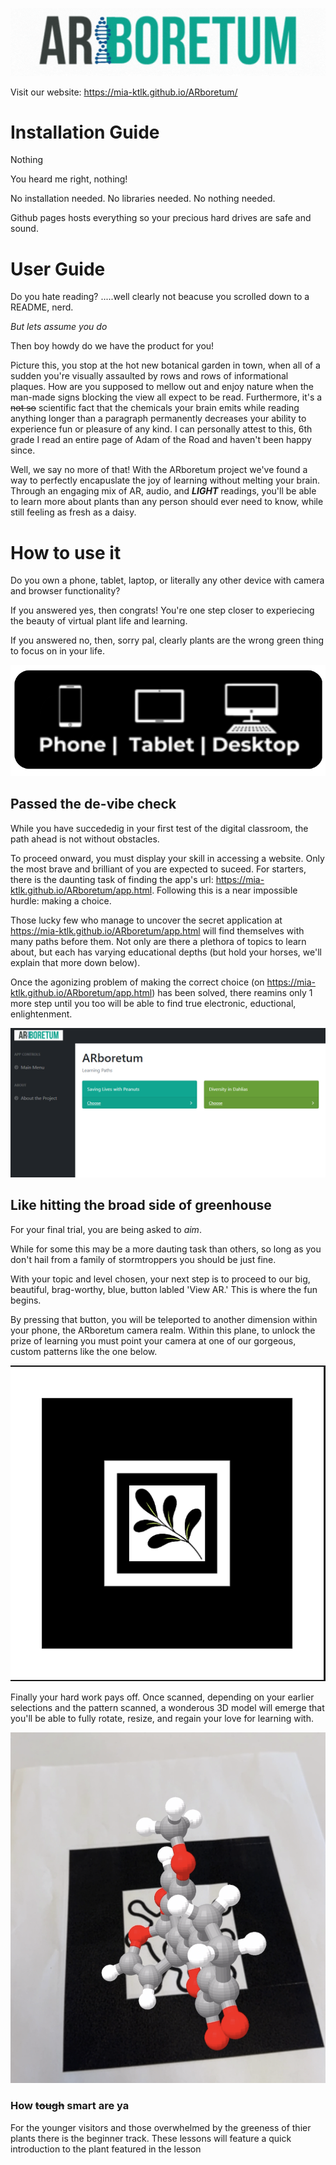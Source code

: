 ![Logo.logo](/assets/img/logo.gif)

Visit our website: https://mia-ktlk.github.io/ARboretum/

# Installation Guide

Nothing

You heard me right, nothing! 

No installation needed. No libraries needed. No nothing needed. 

Github pages hosts everything so your precious hard drives are safe and sound.



# User Guide

Do you hate reading? .....well clearly not beacuse you scrolled down to a README, nerd. 

*But lets assume you do* 

Then boy howdy do we have the product for you!

Picture this, you stop at the hot new botanical garden in town, when all of a sudden you're visually assaulted by rows and rows of informational plaques. How are you supposed to mellow out and enjoy nature when the man-made signs blocking the view all expect to be read. Furthermore, it's a ~~not so~~ scientific fact that the chemicals your brain emits while reading anything longer than a paragraph permanently decreases your ability to experience fun or pleasure of any kind. I can personally attest to this, 6th grade I read an entire page of Adam of the Road and haven't been happy since.

Well, we say no more of that! With the ARboretum project we've found a way to perfectly encapuslate the joy of learning without melting your brain. Through an engaging mix of AR, audio, and ***LIGHT*** readings, you'll be able to learn more about plants than any person should ever need to know, while still feeling as fresh as a daisy. 

# How to use it

Do you own a phone, tablet, laptop, or literally any other device with camera and browser functionality?

If you answered yes, then congrats! You're one step closer to experiecing the beauty of virtual plant life and learning.

If you answered no, then, sorry pal, clearly plants are the wrong green thing to focus on in your life. 

![Don't you guys have phones](/assets/img/allDevices.png)

## Passed the de-vibe check

While you have succededig in your first test of the digital classroom, the path ahead is not without obstacles. 

To proceed onward, you must display your skill in accessing a website. Only the most brave and brilliant of you are expected to suceed. For starters, there is the daunting task of finding the app's url: https://mia-ktlk.github.io/ARboretum/app.html. Following this is a near impossible hurdle: making a choice. 

Those lucky few who manage to uncover the secret application at https://mia-ktlk.github.io/ARboretum/app.html will find themselves with many paths before them. Not only are there a plethora of topics to learn about, but each has varying educational depths (but hold your horses, we'll explain that more down below). 

Once the agonizing problem of making the correct choice (on https://mia-ktlk.github.io/ARboretum/app.html) has been solved, there reamins only 1 more step until you too will be able to find true electronic, eductional, enlightenment.

![choices choices](/assets/img/learning-paths.png)

## Like hitting the broad side of greenhouse

For your final trial, you are being asked to *aim*.

While for some this may be a more dauting task than others, so long as you don't hail from a family of stormtroppers you should be just fine. 

With your topic and level chosen, your next step is to proceed to our big, beautiful, brag-worthy, blue, button labled 'View AR.' This is where the fun begins.

By pressing that button, you will be teleported to another dimension within your phone, the ARboretum camera realm. Within this plane, to unlock the prize of learning you must point your camera at one of our gorgeous, custom patterns like the one below. 

![To learn more about Dahlias on a walk through the greenhouse scan this pretty plant image](/markers/pattern-plant-new.png)

Finally your hard work pays off. Once scanned, depending on your earlier selections and the pattern scanned, a wonderous 3D model will emerge that you'll be able to fully rotate, resize, and regain your love for learning with.

![varus](/assets/img/example_ar.png)


### How ~~tough~~ smart are ya

For the younger visitors and those overwhelmed by the greeness of thier plants there is the beginner track. These lessons will feature a quick introduction to the plant featured in the lesson

